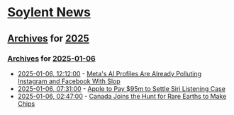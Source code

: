 # [Soylent News](../../../README.md)

## [Archives](../../index.md) for [2025](../index.md)

### [Archives](../../index.md) for [2025-01-06](index.md)

* [2025-01-06, 12:12:00](https://soylentnews.org/article.pl?sid=25/01/05/1821250&from=rss) - [Meta's AI Profiles Are Already Polluting Instagram and Facebook With Slop](https://soylentnews.org/article.pl?sid=25/01/05/1821250&from=rss)
* [2025-01-06, 07:31:00](https://soylentnews.org/article.pl?sid=25/01/05/1732249&from=rss) - [Apple to Pay $95m to Settle Siri Listening Case](https://soylentnews.org/article.pl?sid=25/01/05/1732249&from=rss)
* [2025-01-06, 02:47:00](https://soylentnews.org/article.pl?sid=25/01/05/1713232&from=rss) - [Canada Joins the Hunt for Rare Earths to Make Chips](https://soylentnews.org/article.pl?sid=25/01/05/1713232&from=rss)
